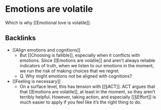 # Emotions are volatile
Which is why [[Emotional love is volatile]].

## Backlinks
* [[Align emotions and cognitions]]
	* But [[Choosing is fallible]], especially when it conflicts with emotions. Since [[Emotions are volatile]] and aren’t always reliable indicators of truth, when we listen to our emotions in the moment, we run the risk of making choices that we regret. 
	* Q. Why might emotions not be aligned with cognitions?
* [[Feeling is necessary]]
	* On a surface level, this has tension with [[§ACT]]. ACT argues that that [[Emotions are volatile]], at least in the moment, so they aren’t terribly helpful. However, taking action, and especially [[§Effort]] is much easier to apply if you feel like it’s the right thing to do.

<!-- {BearID:BDBB5C33-EC47-4CF1-ADEE-CE7FA2D8DF00-3501-00000547FE0BB8F6} -->
